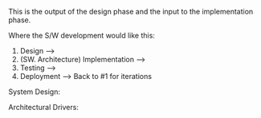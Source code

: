 This is the output of the design phase and the input to the implementation phase.

Where the S/W development would like this:
1. Design --> 
2. (SW. Architecture) Implementation -->
3. Testing -->
4. Deployment --> Back to #1 for iterations

System Design:


Architectural Drivers: 